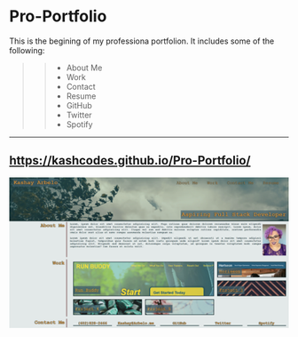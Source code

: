 # Pro-Portfolio

This is the begining of my professiona portfolion. It includes some of the following: 

>> - About Me
>> - Work
>> - Contact
>> - Resume
>> - GitHub
>> - Twitter
>> - Spotify

---
https://kashcodes.github.io/Pro-Portfolio/
---

![Portfolio Screenshot](assets/images/site-screenshot.PNG "Screenshot")
